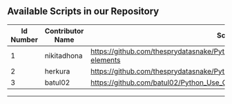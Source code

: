 ## Available Scripts in our Repository

| Id Number | Contributor Name           | Script                                                                                                                                                                                            |
| --------- | -------------------------- | --------------------------------------------------
| 1         | nikitadhona                | https://github.com/thesprydatasnake/Python_Use_Cases/tree/main/common-elements   
| 2         | herkura                    | https://github.com/thesprydatasnake/Python_Use_Cases/tree/main/dot%20product    
| 3         | batul02                    | https://github.com/batul02/Python_Use_Cases/tree/main/count-elements              
---
